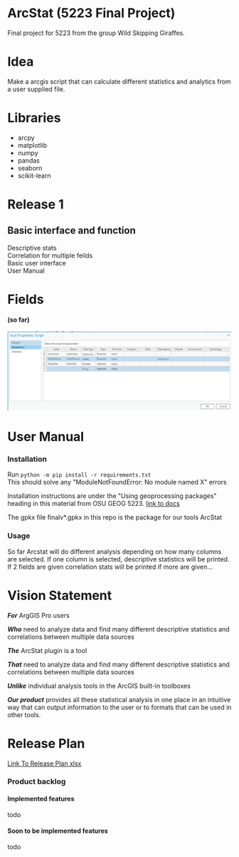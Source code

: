 # ArcStat (5223 Final Project)  

Final project for 5223 from the group Wild Skipping Giraffes.

# Idea

Make a arcgis script that can calculate different statistics and analytics from a user supplied file.

# Libraries
* arcpy
* matplotlib
* numpy
* pandas
* seaborn
* scikit-learn

# Release 1

## Basic interface and function

Descriptive stats  
Correlation for multiple feilds  
Basic user interface  
User Manual

# Fields
#### (so far)
![image](./misc_assets/final_params_v0.PNG)

# User Manual
### Installation  
Run ```python -m pip install -r requirements.txt```  
This should solve any "ModuleNotFoundError: No module named X" errors  

Installation instructions are under the "Using geoprocessing packages" heading in this material from OSU GEOG 5223.
[link to docs](/misc_assets/script-tools.html)

The gpkx file finalv*.gpkx in this repo is the package for our tools ArcStat

### Usage  
So far Arcstat will do different analysis depending on how many columns are selected. If one column is selected, descriptive statistics will be printed. If 2 fields are given correlation stats will be printed if more are given...

# Vision Statement
***For*** ArgGIS Pro users

***Who*** need to analyze data and find many different descriptive statistics and correlations between multiple data sources  

***The*** ArcStat plugin is a tool

***That*** need to analyze data and find many different descriptive statistics and correlations between multiple data sources  

***Unlike*** individual analysis tools in the ArcGIS built-in toolboxes

***Our product*** provides all these statistical analysis in one place in an intuitive way that can output information to the user or to formats that can be used in other tools.


# Release Plan  
[Link To Release Plan xlsx](/misc_assets/Giraffes_Agile.xlsx)  

### Product backlog  
#### Implemented features  
todo
#### Soon to be implemented features  
todo
